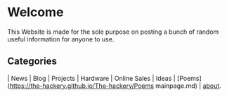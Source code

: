 # Welcome

This Website is made for the sole purpose on posting a bunch of random useful information for anyone to use.

## Categories 

| News | Blog | Projects | Hardware | Online Sales | Ideas | [Poems](https://the-hackery.github.io/The-hackery/Poems mainpage.md) | [about](https://the-hackery.github.io/The-hackery/about).

